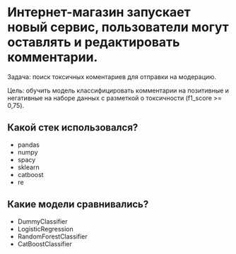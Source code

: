 # Интернет-магазин запускает новый сервис, пользователи могут оставлять и редактировать комментарии.

Задача: поиск токсичных коментариев для отправки на модерацию.

Цель: обучить модель классифицировать комментарии на позитивные и негативные на наборе данных с разметкой о токсичности (f1_score >= 0,75).

## Какой стек использовался?
- pandas
- numpy
- spacy
- sklearn
- catboost
- re

## Какие модели сравнивались?
- DummyClassifier
- LogisticRegression
- RandomForestClassifier
- CatBoostClassifier
